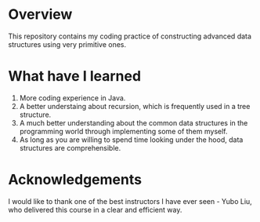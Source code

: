 # Overview
This repository contains my coding practice of constructing advanced data structures using very primitive ones.

# What have I learned
1. More coding experience in Java.
2. A better understaing about recursion, which is frequently used in a tree structure.
3. A much better understanding about the common data structures in the programming world through implementing some of them myself.
4. As long as you are willing to spend time looking under the hood, data structures are comprehensible.

# Acknowledgements
I would like to thank one of the best instructors I have ever seen - Yubo Liu, who delivered this course in a clear and efficient way.
